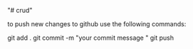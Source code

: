 "# crud" 


to push new changes to github use the following commands:

git add .
git commit -m "your commit message "
git push